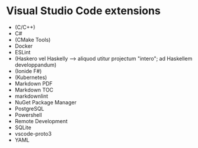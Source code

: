 # Visual Studio Code extensions

* (C/C++)
* C#
* (CMake Tools)
* Docker
* ESLint
* (Haskero vel Haskelly --> aliquod utitur projectum "intero"; ad Haskellem developpandum)
* (Ionide F#)
* (Kubernetes)
* Markdown PDF
* Markdown TOC
* markdownlint
* NuGet Package Manager
* PostgreSQL
* Powershell
* Remote Development
* SQLite
* vscode-proto3
* YAML
